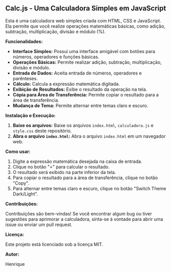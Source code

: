 ## Calc.js - Uma Calculadora Simples em JavaScript

Esta é uma calculadora web simples criada com HTML, CSS e JavaScript. Ela permite que você realize operações matemáticas básicas, como adição, subtração, multiplicação, divisão e módulo (%).

**Funcionalidades:**

* **Interface Simples:** Possui uma interface amigável com botões para números, operadores e funções básicas.
* **Operações Básicas:** Permite realizar adição, subtração, multiplicação, divisão e módulo.
* **Entrada de Dados:** Aceita entrada de números, operadores e parênteses.
* **Cálculo:** Calcula a expressão matemática digitada.
* **Exibição de Resultados:** Exibe o resultado da operação na tela.
* **Cópia para Área de Transferência:** Permite copiar o resultado para a área de transferência.
* **Mudança de Tema:** Permite alternar entre temas claro e escuro.


**Instalação e Execução:**

1. **Baixe os arquivos:** Baixe os arquivos `index.html`, `calculadora.js` e `style.css` deste repositório.
2. **Abra o arquivo `index.html`:** Abra o arquivo `index.html` em um navegador web.

**Como usar:**

1. Digite a expressão matemática desejada na caixa de entrada.
2. Clique no botão "=" para calcular o resultado.
3. O resultado será exibido na parte inferior da tela.
4. Para copiar o resultado para a área de transferência, clique no botão "Copy".
5. Para alternar entre temas claro e escuro, clique no botão "Switch Theme Dark/Light".

**Contribuições:**

Contribuições são bem-vindas! Se você encontrar algum bug ou tiver sugestões para aprimorar a calculadora, sinta-se à vontade para abrir uma issue ou enviar um pull request.

**Licença:**

Este projeto está licenciado sob a licença MIT.

**Autor:**

Henrique
